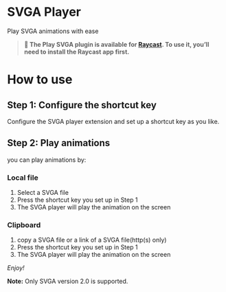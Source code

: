 # SVGA Player

Play SVGA animations with ease

> **💬 The Play SVGA plugin is available for [Raycast](https://www.raycast.com/). To use it, you’ll need to install the Raycast app first.**

# How to use

## Step 1: Configure the shortcut key

Configure the SVGA player extension and set up a shortcut key as you like.

## Step 2: Play animations

you can play animations by:

### Local file

1. Select a SVGA file
2. Press the shortcut key you set up in Step 1
3. The SVGA player will play the animation on the screen

### Clipboard

1. copy a SVGA file or a link of a SVGA file(http(s) only)
2. Press the shortcut key you set up in Step 1
3. The SVGA player will play the animation on the screen

_Enjoy!_

**Note:** Only SVGA version 2.0 is supported.
